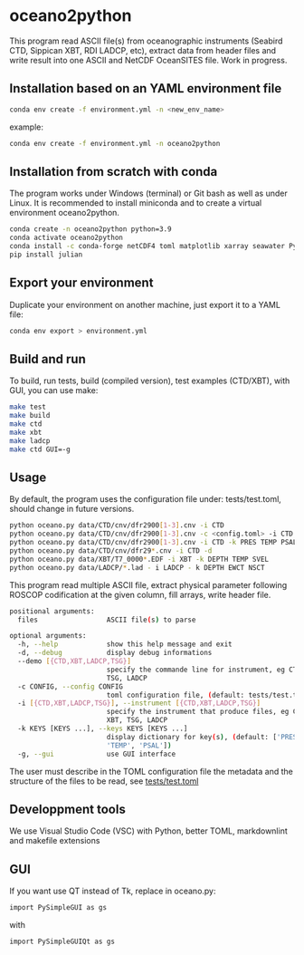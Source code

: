 # oceano2python

This program read ASCII file(s) from oceanographic instruments (Seabird CTD, Sippican XBT, RDI LADCP, etc), extract data from header files and write result into one ASCII and NetCDF OceanSITES file.
Work in progress.

## Installation based on an YAML environment file

``` bash
conda env create -f environment.yml -n <new_env_name>
```

example:

``` bash
conda env create -f environment.yml -n oceano2python
```

## Installation from scratch with conda

The program works under Windows (terminal) or Git bash as well as under Linux. It is recommended to install miniconda and to create a virtual environment oceano2python.

``` bash
conda create -n oceano2python python=3.9
conda activate oceano2python
conda install -c conda-forge netCDF4 toml matplotlib xarray seawater PyInstaller pysimplegui
pip install julian
```

## Export your environment

Duplicate your environment on another machine, just export it to a YAML file:

``` bash
conda env export > environment.yml
```

## Build and run

To build, run tests, build (compiled version), test examples (CTD/XBT), with GUI, you can use make:

``` bash
make test
make build
make ctd
make xbt
make ladcp
make ctd GUI=-g
```

## Usage

By default, the program uses the configuration file under: tests/test.toml, should change in future versions.

``` bash
python oceano.py data/CTD/cnv/dfr2900[1-3].cnv -i CTD 
python oceano.py data/CTD/cnv/dfr2900[1-3].cnv -c <config.toml> -i CTD -d
python oceano.py data/CTD/cnv/dfr2900[1-3].cnv -i CTD -k PRES TEMP PSAL DOX2 DENS
python oceano.py data/CTD/cnv/dfr29*.cnv -i CTD -d
python oceano.py data/XBT/T7_0000*.EDF -i XBT -k DEPTH TEMP SVEL
python oceano.py data/LADCP/*.lad - i LADCP - k DEPTH EWCT NSCT
```

This program read multiple ASCII file, extract physical parameter following ROSCOP codification at the given column, fill arrays, write header file.

``` bash
positional arguments:
  files                 ASCII file(s) to parse

optional arguments:
  -h, --help            show this help message and exit
  -d, --debug           display debug informations
  --demo [{CTD,XBT,LADCP,TSG}]
                        specify the commande line for instrument, eg CTD, XBT,
                        TSG, LADCP
  -c CONFIG, --config CONFIG
                        toml configuration file, (default: tests/test.toml)
  -i [{CTD,XBT,LADCP,TSG}], --instrument [{CTD,XBT,LADCP,TSG}]
                        specify the instrument that produce files, eg CTD,
                        XBT, TSG, LADCP
  -k KEYS [KEYS ...], --keys KEYS [KEYS ...]
                        display dictionary for key(s), (default: ['PRES',
                        'TEMP', 'PSAL'])
  -g, --gui             use GUI interface
  ```

The user must describe in the TOML configuration file the metadata and the structure of the files to be read, see [tests/test.toml](https://github.com/jgrelet/oceano2python/blob/master/tests/test.toml)

## Developpment tools

We use Visual Studio Code (VSC) with Python, better TOML, markdownlint and makefile extensions

## GUI

If you want use QT instead of Tk, replace in oceano.py:

``` bash
import PySimpleGUI as gs
```

with

``` bash
import PySimpleGUIQt as gs
```

